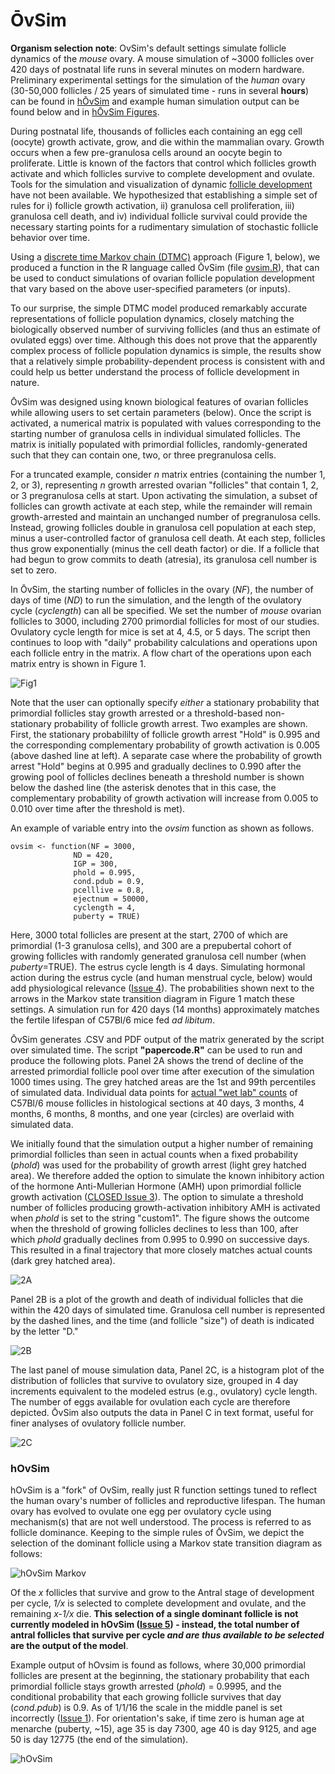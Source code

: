 # ŌvSim

**Organism selection note**: OvSim's default settings simulate follicle dynamics of the *mouse* ovary. A mouse simulation of ~3000 follicles over 420 days of postnatal life runs in several minutes on modern hardware. Preliminary experimental settings for the simulation of the *human* ovary (30-50,000 follicles / 25 years of simulated time - runs in several **hours**) can be found in [hŌvSim](hOvSim_R_Code) and example human simulation output can be found below and in [hŌvSim Figures](hOvSim_Figures).

During postnatal life, thousands of follicles each containing an egg cell (oocyte) growth activate, grow, and die within the mammalian ovary. Growth occurs when a few pre-granulosa cells around an oocyte begin to proliferate. Little is known of the factors that control which follicles growth activate and which follicles survive to complete development and ovulate. Tools for the simulation and visualization of dynamic [follicle development](https://en.wikipedia.org/wiki/Ovarian_follicle) have not been available. We hypothesized that establishing a simple set of rules for i) follicle growth activation, ii) granulosa cell proliferation, iii) granulosa cell death, and iv) individual follicle survival could provide the necessary starting points for a rudimentary simulation of stochastic follicle behavior over time. 

Using a [discrete time Markov chain (DTMC)](https://en.wikipedia.org/wiki/Markov_chain) approach (Figure 1, below), we produced a function in the R language called ŌvSim (file [ovsim.R](OvSim_R_Code/ovsim.R)), that can be used to conduct simulations of ovarian follicle population development that vary based on the above user-specified parameters (or inputs).

To our surprise, the simple DTMC model produced remarkably accurate representations of follicle population dynamics, closely matching the biologically observed number of surviving follicles (and thus an estimate of ovulated eggs) over time. Although this does not prove that the apparently complex process of follicle population dynamics is simple, the results show that a relatively simple probability-dependent process is consistent with and could help us better understand the process of follicle development in nature.

ŌvSim was designed using known biological features of ovarian follicles while allowing users to set certain parameters (below). Once the script is activated, a numerical matrix is populated with values corresponding to the starting number of granulosa cells in individual simulated follicles. The matrix is initially populated with primordial follicles, randomly-generated such that they can contain one, two, or three pregranulosa cells.

For a truncated example, consider *n* matrix entries (containing the number 1, 2, or 3), representing *n* growth arrested ovarian "follicles" that contain 1, 2, or 3 pregranulosa cells at start. Upon activating the simulation, a subset of follicles can growth activate at each step, while the remainder will remain growth-arrested and maintain an unchanged number of pregranulosa cells. Instead, growing follicles double in granulosa cell population at each step, minus a user-controlled factor of granulosa cell death. At each step, follicles thus grow exponentially (minus the cell death factor) or die. If a follicle that had begun to grow commits to death (atresia), its granulosa cell number is set to zero.

In ŌvSim, the starting number of follicles in the ovary (*NF*), the number of days of time (*ND*) to run the simulation, and the length of the ovulatory cycle (*cyclength*) can all be specified. We set the number of *mouse* ovarian follicles to 3000, including 2700 primordial follicles for most of our studies. Ovulatory cycle length for mice is set at 4, 4.5, or 5 days. The script then continues to loop with "daily" probability calculations and operations upon each follicle entry in the matrix. A flow chart of the operations upon each matrix entry is shown in Figure 1. 

![Fig1](OvSim_Figures/OvSim_Fig1.jpg)

Note that the user can optionally specify *either* a stationary probability that primordial follicles stay growth arrested or a threshold-based non-stationary probability of follicle growth arrest. Two examples are shown. First, the stationary probabililty of follicle growth arrest "Hold" is 0.995 and the corresponding complementary probability of growth activation is 0.005 (above dashed line at left). A separate case where the probability of growth arrest "Hold" begins at 0.995 and gradually declines to 0.990 after the growing pool of follicles declines beneath a threshold number is shown below the dashed line (the asterisk denotes that in this case, the complementary probability of growth activation will increase from 0.005 to 0.010 over time after the threshold is met).

An example of variable entry into the *ovsim* function as shown as follows. 

	ovsim <- function(NF = 3000,
                  ND = 420,
                  IGP = 300,
                  phold = 0.995,
                  cond.pdub = 0.9,
                  pcelllive = 0.8,
                  ejectnum = 50000,
                  cyclength = 4,
                  puberty = TRUE)

Here, 3000 total follicles are present at the start, 2700 of which are primordial (1-3 granulosa cells), and 300 are a prepubertal cohort of growing follicles with randomly generated granulosa cell number (when *puberty*=TRUE). The estrus cycle length is 4 days. Simulating hormonal action during the estrus cycle (and human menstrual cycle, below) would add physiological relevance ([Issue 4](https://github.com/johnsonlab/OvSim/issues/4)). The probabilities shown next to the arrows in the Markov state transition diagram in Figure 1 match these settings. A simulation run for 420 days (14 months) approximately matches the fertile lifespan of C57Bl/6 mice fed *ad libitum*.

ŌvSim generates .CSV and PDF output of the matrix generated by the script over simulated time. The script **"papercode.R"** can be used to run and produce the following plots. Panel 2A shows the trend of decline of the arrested primordial follicle pool over time after execution of the simulation 1000 times using. The grey hatched areas are the 1st and 99th percentiles of simulated data. Individual data points for [actual "wet lab" counts](OvSim_R_Code/C57BL6_Mouse_Primordial_Follicle_Counts.csv) of C57Bl/6 mouse follicles in histological sections at 40 days, 3 months, 4 months, 6 months, 8 months, and one year (circles) are overlaid with simulated data. 

We initially found that the simulation output a higher number of remaining primordial follicles than seen in actual counts when a fixed probability (*phold*) was used for the probability of growth arrest (light grey hatched area). We therefore added the option to simulate the known inhibitory action of the hormone Anti-Mullerian Hormone (AMH) upon primordial follicle growth activation ([CLOSED Issue 3](https://github.com/johnsonlab/OvSim/issues/3)). The option to simulate a threshold number of follicles producing growth-activation inhibitory AMH is activated when *phold* is set to the string "custom1". The figure shows the outcome when the threshold of growing follicles declines to less than 100, after which *phold* gradually declines from 0.995 to 0.990 on successive days. This resulted in a final trajectory that more closely matches actual counts (dark grey hatched area).

![2A](OvSim_Figures/2A.png)

Panel 2B is a plot of the growth and death of individual follicles that die within the 420 days of simulated time. Granulosa cell number is represented by the dashed lines, and the time (and follicle "size") of death is indicated by the letter "D."

![2B](OvSim_Figures/2B.png)

The last panel of mouse simulation data, Panel 2C, is a histogram plot of the distribution of follicles that survive to ovulatory size, grouped in 4 day increments equivalent to the modeled estrus (e.g., ovulatory) cycle length. The number of eggs available for ovulation each cycle are therefore depicted. ŌvSim also outputs the data in Panel C in text format, useful for finer analyses of ovulatory follicle number. 

![2C](OvSim_Figures/2C.png)

### hOvSim

hOvSim is a "fork" of OvSim, really just R function settings tuned to reflect the human ovary's number of follicles and reproductive lifespan. The human ovary has evolved to ovulate one egg per ovulatory cycle using mechanism(s) that are not well understood. The process is referred to as follicle dominance. Keeping to the simple rules of ŌvSim, we depict the selection of the dominant follicle using a Markov state transition diagram as follows: 

![hOvSim Markov](hOvSim_Figures/hMarkov.jpg)

Of the *x* follicles that survive and grow to the Antral stage of development per cycle, *1/x* is selected to complete development and ovulate, and the remaining *x-1/x* die. **This selection of a single dominant follicle is not currently modeled in hOvSim ([Issue 5](https://github.com/johnsonlab/OvSim/issues/5)) - instead, the total number of antral follicles that survive per cycle *and are thus available to be selected* are the output of the model**. 

Example output of hOvsim is found as follows, where 30,000 primordial follicles are present at the beginning, the stationary probability that each primordial follicle stays growth arrested (*phold*) = 0.9995, and the conditional probability that each growing follicle survives that day (*cond.pdub*) is 0.9. As of 1/1/16 the scale in the middle panel is set incorrectly ([Issue 1](https://github.com/johnsonlab/OvSim/issues/1)). For orientation's sake, if time zero is human age at menarche (puberty, ~15), age 35 is day 7300, age 40 is day 9125, and age 50 is day 12775 (the end of the simulation).

![hOvSim](hOvSim_Figures/final_9995_90.jpg)



